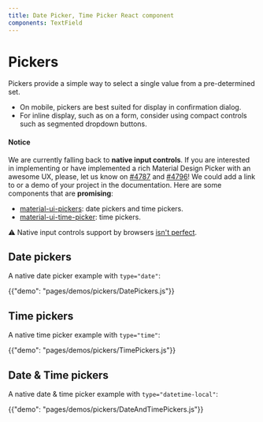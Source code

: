 ```yaml
---
title: Date Picker, Time Picker React component
components: TextField
---
```


# Pickers

<p class="description">Pickers provide a simple way to select a single value from a pre-determined set.</p>

- On mobile, pickers are best suited for display in confirmation dialog.
- For inline display, such as on a form, consider using compact controls such as segmented dropdown buttons.

#### Notice

We are currently falling back to **native input controls**.
If you are interested in implementing or have implemented a rich Material Design Picker with an awesome UX, please, let us know on [#4787](https://github.com/mui-org/material-ui/issues/4787) and [#4796](https://github.com/mui-org/material-ui/issues/4796)! We could add a link to or a demo of your project in the documentation.
Here are some components that are **promising**:
- [material-ui-pickers](https://github.com/dmtrKovalenko/material-ui-pickers): date pickers and time pickers.
- [material-ui-time-picker](https://github.com/TeamWertarbyte/material-ui-time-picker): time pickers.

⚠️ Native input controls support by browsers [isn't perfect](https://caniuse.com/#feat=input-datetime).

## Date pickers

A native date picker example with `type="date"`:

{{"demo": "pages/demos/pickers/DatePickers.js"}}

## Time pickers

A native time picker example with `type="time"`:

{{"demo": "pages/demos/pickers/TimePickers.js"}}

## Date & Time pickers

A native date & time picker example with `type="datetime-local"`:

{{"demo": "pages/demos/pickers/DateAndTimePickers.js"}}
